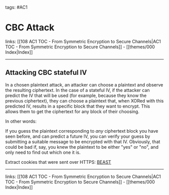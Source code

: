 tags: #AC1 

# CBC Attack

links:  [[108 AC1 TOC - From Symmetric Encryption to Secure Channels|AC1 TOC - From Symmetric Encryption to Secure Channels]] - [[themes/000 Index|Index]]

---

## Attacking CBC stateful IV

In a chosen plaintext attack, an attacker can choose a plaintext and observe the resulting ciphertext. In the case of a stateful IV, if the attacker can predict the IV that will be used (for example, because they know the previous ciphertext), they can choose a plaintext that, when XORed with this predicted IV, results in a specific block that they want to encrypt. This allows them to get the ciphertext for any block of their choosing.

In other words:

If you guess the plaintext corresponding to _any_ ciphertext block you have seen before, and can predict a future IV, you can verify your guess by submitting a suitable message to be encrypted with that IV. Obviously, that could be bad if, say, you knew the plaintext to be either "yes" or "no", and only need to find out which one it is.

Extract cookies that were sent over HTTPS: [BEAST](https://crypto.stackexchange.com/a/3885)

---
links:  [[108 AC1 TOC - From Symmetric Encryption to Secure Channels|AC1 TOC - From Symmetric Encryption to Secure Channels]] - [[themes/000 Index|Index]]